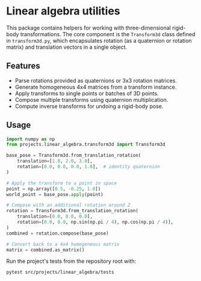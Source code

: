 # Linear algebra utilities

This package contains helpers for working with three-dimensional rigid-body
transformations. The core component is the `Transform3d` class defined in
`transform3d.py`, which encapsulates rotation (as a quaternion or rotation
matrix) and translation vectors in a single object.

## Features

- Parse rotations provided as quaternions or 3x3 rotation matrices.
- Generate homogeneous 4x4 matrices from a transform instance.
- Apply transforms to single points or batches of 3D points.
- Compose multiple transforms using quaternion multiplication.
- Compute inverse transforms for undoing a rigid-body pose.

## Usage

```python
import numpy as np
from projects.linear_algebra.transform3d import Transform3d

base_pose = Transform3d.from_translation_rotation(
    translation=[1.0, 2.0, 3.0],
    rotation=[0.0, 0.0, 0.0, 1.0],  # identity quaternion
)

# Apply the transform to a point in space
point = np.array([0.5, -0.25, 1.0])
world_point = base_pose.apply(point)

# Compose with an additional rotation around Z
rotation = Transform3d.from_translation_rotation(
    translation=[0.0, 0.0, 0.0],
    rotation=[0.0, 0.0, np.sin(np.pi / 4), np.cos(np.pi / 4)],
)
combined = rotation.compose(base_pose)

# Convert back to a 4x4 homogeneous matrix
matrix = combined.as_matrix()
```

Run the project's tests from the repository root with:

```bash
pytest src/projects/linear_algebra/tests
```

